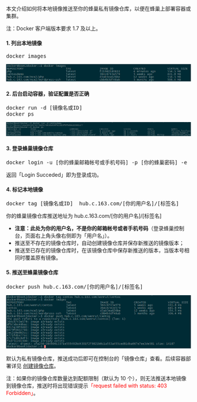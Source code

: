 本文介绍如何将本地镜像推送至你的蜂巢私有镜像仓库，以便在蜂巢上部署容器或集群。

注：Docker 客户端版本要求 1.7 及以上。

#### **1.  列出本地镜像**

<pre>docker images</pre>

![](../image/列出本地镜像.png)

#### **2.  后台启动容器，验证配置是否正确**
<pre>docker run -d [镜像名或ID]<br>docker ps</pre>

![](../image/后台启动容器.png)

#### **3.  登录蜂巢镜像仓库**
<pre>docker login -u [你的蜂巢邮箱帐号或手机号码] -p [你的蜂巢密码] -e [你的邮箱] hub.c.163.com</pre>
返回「Login Succeded」即为登录成功。

#### **4.  标记本地镜像**

<pre>docker tag [镜像名或ID]  hub.c.163.com/[你的用户名]/[标签名]</pre>
你的蜂巢镜像仓库推送地址为 hub.c.163.com/[你的用户名]/[标签名]

  * **注意：此处为你的用户名，不是你的邮箱帐号或者手机号码**（登录蜂巢控制台，页面右上角头像右侧即为「用户名」）。
  * 推送至不存在的镜像仓库时，自动创建镜像仓库并保存新推送的镜像版本；
  * 推送至已存在的镜像仓库时，在该镜像仓库中保存新推送的版本，当版本号相同时覆盖原有镜像。

#### **5.  推送至蜂巢镜像仓库**
<pre>docker push hub.c.163.com/[你的用户名]/[标签名]</pre>

![](../image/推送至蜂巢镜像仓库.png)

默认为私有镜像仓库，推送成功后即可在控制台的「镜像仓库」查看。后续容器部署详见 [创建镜像仓库](http://support.c.163.com/wiki/md.html#!容器服务/镜像仓库/使用指南/私有镜像中心.md)。

注：如果你的镜像仓库数量达到配额限制（默认为 10 个），则无法推送本地镜像到镜像仓库，推送时将出现错误提示<font color=red>「request failed with status: 403 Forbidden」</font>。